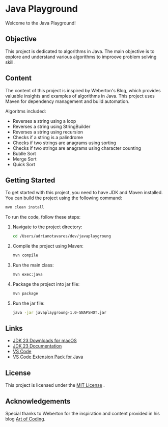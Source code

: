 # Java Playground

Welcome to the Java Playground!

## Objective

This project is dedicated to algorithms in Java. The main objective is to explore and understand various algorithms to improove problem solving skill.

## Content

The content of this project is inspired by Weberton's Blog, which provides valuable insights and examples of algorithms in Java. This project uses Maven for dependency management and build automation.

Algoritms included:

- Reverses a string using a loop
- Reverses a string using StringBuilder
- Reverses a string using recursion
- Checks if a string is a palindrome
- Checks if two strings are anagrams using sorting
- Checks if two strings are anagrams using character counting
- Bublle Sort
- Merge Sort
- Quick Sort

## Getting Started

To get started with this project, you need to have JDK and Maven installed. You can build the project using the following command:

```sh
mvn clean install
```

To run the code, follow these steps:

1. Navigate to the project directory:

    ```sh
    cd /Users/adrianotavares/dev/javaplaygroung
    ```

2. Compile the project using Maven:

    ```sh
    mvn compile
    ```

3. Run the main class:

    ```sh
    mvn exec:java 
    ```

4. Package the project into jar file:

    ```sh
    mvn package
    ```

5. Run the jar file:

    ```sh
    java -jar javaplaygroung-1.0-SNAPSHOT.jar
    ```

## Links

- [JDK 23 Downloads for macOS](https://www.oracle.com/java/technologies/downloads/#jdk23-mac)
- [JDK 23 Documentation](https://docs.oracle.com/en/java/javase/23/index.html)
- [VS Code](https://code.visualstudio.com)
- [VS Code Extension Pack for Java](https://marketplace.visualstudio.com/items?itemName=vscjava.vscode-java-pack)

## License

This project is licensed under the [MIT License](LICENSE) .

## Acknowledgements

Special thanks to Weberton for the inspiration and content provided in his blog [Art of Coding](https://artofcoding.tech).
